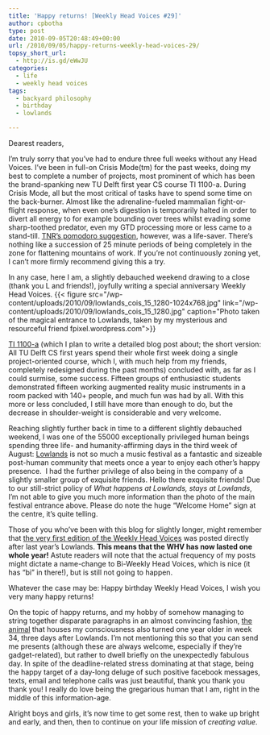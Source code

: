 ```yaml
---
title: 'Happy returns! [Weekly Head Voices #29]'
author: cpbotha
type: post
date: 2010-09-05T20:48:49+00:00
url: /2010/09/05/happy-returns-weekly-head-voices-29/
topsy_short_url:
  - http://is.gd/eWwJU
categories:
  - life
  - weekly head voices
tags:
  - backyard philosophy
  - birthday
  - lowlands

---
```

Dearest readers,

I’m truly sorry that you’ve had to endure three full weeks without any Head Voices. I’ve been in full-on Crisis Mode(tm) for the past weeks, doing my best to complete a number of projects, most prominent of which has been the brand-spanking new TU Delft first year CS course TI 1100-a. During Crisis Mode, all but the most critical of tasks have to spend some time on the back-burner. Almost like the adrenaline-fueled mammalian fight-or-flight response, when even one’s digestion is temporarily halted in order to divert all energy to for example bounding over trees whilst evading some sharp-toothed predator, even my GTD processing more or less came to a stand-till. [TNR’s pomodoro suggestion][1], however, was a life-saver. There’s nothing like a succession of 25 minute periods of being completely in the zone for flattening mountains of work. If you’re not continuously zoning yet, I can’t more firmly recommend giving this a try.

In any case, here I am, a slightly debauched weekend drawing to a close (thank you L and friends!), joyfully writing a special anniversary Weekly Head Voices.
{{< figure src="/wp-content/uploads/2010/09/lowlands_cois_15_1280-1024x768.jpg" link="/wp-content/uploads/2010/09/lowlands_cois_15_1280.jpg" caption="Photo taken of the magical entrance to Lowlands, taken by my mysterious and resourceful friend fpixel.wordpress.com">}} 

[TI 1100-a][2] (which I plan to write a detailed blog post about; the short version: All TU Delft CS first years spend their whole first week doing a single project-oriented course, which I, with much help from my friends, completely redesigned during the past months) concluded with, as far as I could surmise, some success. Fifteen groups of enthusiastic students demonstrated fifteen working augmented reality music instruments in a room packed with 140+ people, and much fun was had by all. With this more or less concluded, I still have more than enough to do, but the decrease in shoulder-weight is considerable and very welcome.

Reaching slightly further back in time to a different slightly debauched weekend, I was one of the 55000 exceptionally privileged human beings spending three life- and humanity-affirming days in the third week of August: [Lowlands][3] is not so much a music festival as a fantastic and sizeable post-human community that meets once a year to enjoy each other’s happy presence.  I had the further privilege of also being in the company of a slightly smaller group of exquisite friends. Hello there exquisite friends! Due to our still-strict policy of _What happens at Lowlands, stays at Lowlands_, I’m not able to give you much more information than the photo of the main festival entrance above. Please do note the huge “Welcome Home” sign at the centre, it’s quite telling.

Those of you who’ve been with this blog for slightly longer, might remember that [the very first edition of the Weekly Head Voices][4] was posted directly after last year’s Lowlands. **This means that the WHV has now lasted one whole year!** Astute readers will note that the actual frequency of my posts might dictate a name-change to Bi-Weekly Head Voices, which is nice (it has “bi” in there!), but is still not going to happen.

Whatever the case may be: Happy birthday Weekly Head Voices, I wish you very many happy returns!

On the topic of happy returns, and my hobby of somehow managing to string together disparate paragraphs in an almost convincing fashion, [the animal][5] that houses my consciousness also turned one year older in week 34, three days after Lowlands. I’m not mentioning this so that you can send me presents (although these are always welcome, especially if they’re gadget-related), but rather to dwell briefly on the unexpectedly fabulous day. In spite of the deadline-related stress dominating at that stage, being the happy target of a day-long deluge of such positive facebook messages, texts, email and telephone calls was just beautiful, thank you thank you thank you! I really do love being the gregarious human that I am, right in the middle of this information-age.

Alright boys and girls, it’s now time to get some rest, then to wake up bright and early, and then, then to continue on your life mission of _creating value_.

 [1]: /2010/08/08/workin-9-to-5-weekly-head-voices-28/#comment-2385 "TNR suggesting the Pomodoro technique in a comment to a previous post."
 [2]: http://graphics.tudelft.nl/Courses/TI1100A "TI 1100-a website"
 [3]: http://lowlands.nl/ "Lowlands website"
 [4]: http://cpbotha.net/2009/08/29/starting-today-head-voices-every-week/ "First edition of the WHV, posted right after LL 2009."
 [5]: /2010/08/01/the-human-animal-post/ "Link to my Human Animal post"
